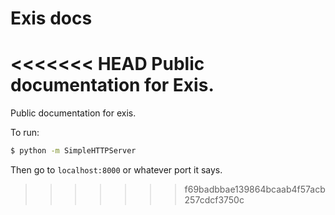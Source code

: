 # Exis docs

<<<<<<< HEAD
Public documentation for Exis. 
=======
Public documentation for exis. 

To run:

```bash
$ python -m SimpleHTTPServer
```

Then go to `localhost:8000` or whatever port it says.
>>>>>>> f69badbbae139864bcaab4f57acb257cdcf3750c
